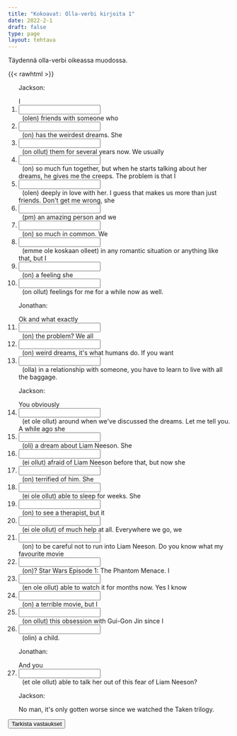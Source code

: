 ```yaml
---
title: "Kokoavat: Olla-verbi kirjoita 1"
date: 2022-2-1
draft: false
type: page
layout: tehtava
---
```


Täydennä olla-verbi oikeassa muodossa.

{{< rawhtml >}}
<div class="tehtava">
<form autocomplete="off">
  <ol>

<p>Jackson:</p>
<section>
I &nbsp;<li><input id="q1" type="text"/><span></span></li>&nbsp; (olen) friends with someone who &nbsp;<li><input id="q2" type="text"/><span></span></li>&nbsp; (on) has the weirdest dreams. She &nbsp;<li><input id="q3" type="text"/><span></span></li>&nbsp; (on ollut) them for several years now. We usually &nbsp;<li><input id="q4" type="text"/><span></span></li>&nbsp; (on) so much fun together, but when he starts talking about her dreams, he gives me the creeps. The problem is that I &nbsp;<li><input id="q5" type="text"/><span></span></li>&nbsp; (olen) deeply in love with her. I guess that makes us more than just friends. Don't get me wrong, she &nbsp;<li><input id="q6" type="text"/><span></span></li>&nbsp; (pm) an amazing person and we &nbsp;<li><input id="q7" type="text"/><span></span></li>&nbsp; (on) so much in common. We &nbsp;<li><input id="q8" type="text"/><span></span></li>&nbsp; (emme ole koskaan olleet) in any romantic situation or anything  like that, but I &nbsp;<li><input id="q9" type="text"/><span></span></li>&nbsp; (on) a feeling she &nbsp;<li><input id="q10" type="text"/><span></span></li>&nbsp; (on ollut) feelings for me for a while now as well.
</section>

<p>Jonathan:</p>
<section>
Ok and what exactly &nbsp;<li><input id="q11" type="text"/><span></span></li>&nbsp; (on) the problem?  We all &nbsp;<li><input id="q12" type="text"/><span></span></li>&nbsp; (on)  weird dreams, it's what humans do. If you want &nbsp;<li><input id="q13" type="text"/><span></span></li>&nbsp; (olla) in a relationship with someone, you have to learn to live with all the baggage. 
</section>

<p>Jackson:</p>
<section>
You obviously  &nbsp;<li><input id="q14" type="text"/><span></span></li>&nbsp; (et ole ollut) around when we've discussed the dreams. Let me tell you. A while ago she &nbsp;<li><input id="q15" type="text"/><span></span></li>&nbsp; (oli) a dream about Liam Neeson. She &nbsp;<li><input id="q16" type="text"/><span></span></li>&nbsp; (ei ollut) afraid of Liam Neeson before that, but now she &nbsp;<li><input id="q17" type="text"/><span></span></li>&nbsp; (on) terrified of him. She &nbsp;<li><input id="q18" type="text"/><span></span></li>&nbsp; (ei ole ollut) able to sleep for weeks. She &nbsp;<li><input id="q19" type="text"/><span></span></li>&nbsp; (on) to see a therapist, but it &nbsp;<li><input id="q20" type="text"/><span></span></li>&nbsp; (ei ole ollut) of much help at all. Everywhere we go, we &nbsp;<li><input id="q21" type="text"/><span></span></li>&nbsp; (on) to be careful not to run into Liam Neeson. Do you know what my favourite movie &nbsp;<li><input id="q22" type="text"/><span></span></li>&nbsp; (on)? Star Wars Episode 1: The Phantom Menace. I &nbsp;<li><input id="q23" type="text"/><span></span></li>&nbsp; (en ole ollut) able to watch it for months now. Yes I know &nbsp;<li><input id="q23" type="text"/><span></span></li>&nbsp; (on) a terrible movie, but I &nbsp;<li><input id="q24" type="text"/><span></span></li>&nbsp; (on ollut)
this obsession with Gui-Gon Jin since I &nbsp;<li><input id="q25" type="text"/><span></span></li>&nbsp; (olin) a child.
</section>

<p>Jonathan:</p>
<section>
And you &nbsp;<li><input id="q26" type="text"/><span></span></li>&nbsp; (et ole ollut) able to talk her out of this fear of Liam Neeson?
</section>

<p>Jackson:</p>
<section>
No man, it's only gotten worse since we watched the Taken trilogy.
</section>
</ol>
  
 <link rel="stylesheet" type="text/css" href="/css/kirjoita1.css"/>

<div id="buttonWrapper">
   <input type="submit" id="submit" value="Tarkista vastaukset" />
   </div>
</form>

</div>


<script>
var answers = {
  "q1": ["am"],
  "q2": ["has"],
  "q3": ["has had"],
  "q4": ["have"],
  "q5": ["am"],
  "q6": ["is"],
  "q7": ["have"],
  "q8": ["have never been"],
  "q9": ["have"],
  "q10": ["has had"],
  "q11": ["is"],
  "q12": ["have"],
  "q13": ["to be"],
  "q14": ["haven't been", "have not been"],
  "q15": ["had"],
  "q16": ["wasn't", "was not"],
  "q17": ["is"],
  "q18": ["hasn't been", "has not been"],
  "q19": ["has had"],
  "q20": ["has not been", "hasn't been"],
  "q21": ["have"],
  "q22": ["is"],
  "q23": ["haven't been", "have not been"],
  "q24": ["have had"],
  "q25": ["was"],
  "q26": ["haven't been", "have not been"]


};

function markAnswers() {
  $("input[type='text']").each(function() {
    console.log($.inArray(this.value, answers[this.id]));
    if ($.inArray(this.value.toLowerCase().trim(), answers[this.id]) === -1) {
      $(this).parent()[0].setAttribute("class", "vaarin");
    } else {
      $(this).parent()[0].setAttribute("class", "oikein");
    }
  })
}

$("form").on("submit", function(e) {
  e.preventDefault();
  markAnswers();
});

const input = document.querySelector('.tehtava input');
const span = document.querySelector('.tehtava span');

document.querySelectorAll("input").forEach(elem => elem.addEventListener('input', function (event) {
    span.innerHTML = this.value.replace(/\s/g, '&nbsp;');
    this.style.width = span.offsetWidth + 'px';
}));

</script>
</rawhtml>
